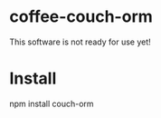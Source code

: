 coffee-couch-orm
================

This software is not ready for use yet!


Install
=======
npm install couch-orm
